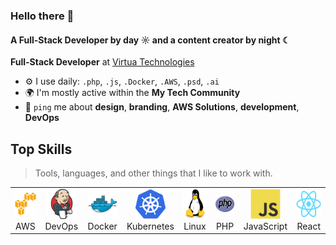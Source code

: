 ### Hello there 👋

#### A Full-Stack Developer by day ☼ and a content creator by night ☾

**Full-Stack Developer** at [Virtua Technologies](https://virtuatechnologies.com.au/)<br>

- ⚙️ I use daily: `.php`, `.js`, `.Docker`, `.AWS`, `.psd`, `.ai`
- 🌍 I'm mostly active within the **My Tech Community**
- 💬 `ping` me about **design**, **branding**, **AWS Solutions**, **development**, **DevOps**

<h2 align="left" id="top-skills">Top Skills</h2>

> Tools, languages, and other things that I like to work with.

<table>
  <tr>
    <td align="center" width="96">
      <a href="#top-skills">
        <img src="https://raw.githubusercontent.com/devicons/devicon/master/icons/amazonwebservices/amazonwebservices-original.svg" width="48" height="48" alt="AWS" />
      </a>
      <br>AWS
    </td>
    <td align="center" width="96">
      <a href="#top-skills">
        <img src="https://raw.githubusercontent.com/devicons/devicon/master/icons/jenkins/jenkins-original.svg" width="48" height="48" alt="DevOps" />
      </a>
      <br>DevOps
    </td>
    <td align="center" width="96">
      <a href="#top-skills">
        <img src="https://raw.githubusercontent.com/devicons/devicon/master/icons/docker/docker-original.svg" width="48" height="48" alt="Docker" />
      </a>
      <br>Docker
    </td>
    <td align="center" width="96">
      <a href="#top-skills">
        <img src="https://raw.githubusercontent.com/devicons/devicon/master/icons/kubernetes/kubernetes-plain.svg" width="48" height="48" alt="Kubernetes" />
      </a>
      <br>Kubernetes
    </td>
    <td align="center" width="96">
      <a href="#top-skills">
        <img src="https://raw.githubusercontent.com/devicons/devicon/master/icons/linux/linux-original.svg" width="48" height="48" alt="Linux" />
      </a>
      <br>Linux
    </td>
    <td align="center" width="96">
      <a href="#top-skills">
        <img src="https://raw.githubusercontent.com/devicons/devicon/master/icons/php/php-original.svg" width="48" height="48" alt="PHP" />
      </a>
      <br>PHP
    </td>
    <td align="center" width="96">
      <a href="#top-skills">
        <img src="https://raw.githubusercontent.com/devicons/devicon/master/icons/javascript/javascript-original.svg" width="48" height="48" alt="JavaScript" />
      </a>
      <br>JavaScript
    </td>
    <td align="center" width="96">
      <a href="#top-skills">
        <img src="https://raw.githubusercontent.com/devicons/devicon/master/icons/react/react-original.svg" width="48" height="48" alt="React" />
      </a>
      <br>React
    </td>
  </tr>
</table>
